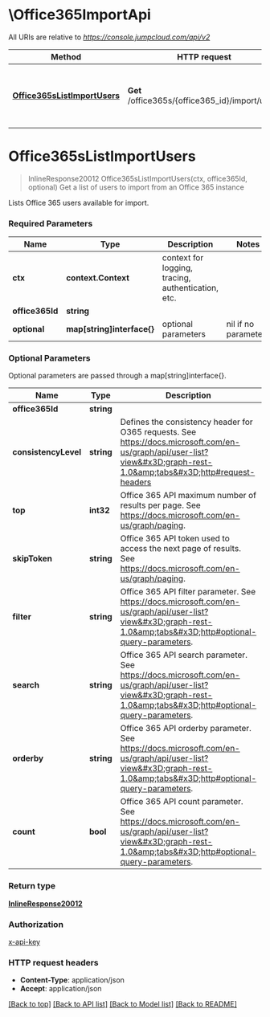 # \Office365ImportApi

All URIs are relative to *https://console.jumpcloud.com/api/v2*

Method | HTTP request | Description
------------- | ------------- | -------------
[**Office365sListImportUsers**](Office365ImportApi.md#Office365sListImportUsers) | **Get** /office365s/{office365_id}/import/users | Get a list of users to import from an Office 365 instance


# **Office365sListImportUsers**
> InlineResponse20012 Office365sListImportUsers(ctx, office365Id, optional)
Get a list of users to import from an Office 365 instance

Lists Office 365 users available for import.

### Required Parameters

Name | Type | Description  | Notes
------------- | ------------- | ------------- | -------------
 **ctx** | **context.Context** | context for logging, tracing, authentication, etc.
  **office365Id** | **string**|  | 
 **optional** | **map[string]interface{}** | optional parameters | nil if no parameters

### Optional Parameters
Optional parameters are passed through a map[string]interface{}.

Name | Type | Description  | Notes
------------- | ------------- | ------------- | -------------
 **office365Id** | **string**|  | 
 **consistencyLevel** | **string**| Defines the consistency header for O365 requests. See https://docs.microsoft.com/en-us/graph/api/user-list?view&#x3D;graph-rest-1.0&amp;tabs&#x3D;http#request-headers | 
 **top** | **int32**| Office 365 API maximum number of results per page. See https://docs.microsoft.com/en-us/graph/paging. | 
 **skipToken** | **string**| Office 365 API token used to access the next page of results. See https://docs.microsoft.com/en-us/graph/paging. | 
 **filter** | **string**| Office 365 API filter parameter. See https://docs.microsoft.com/en-us/graph/api/user-list?view&#x3D;graph-rest-1.0&amp;tabs&#x3D;http#optional-query-parameters. | 
 **search** | **string**| Office 365 API search parameter. See https://docs.microsoft.com/en-us/graph/api/user-list?view&#x3D;graph-rest-1.0&amp;tabs&#x3D;http#optional-query-parameters. | 
 **orderby** | **string**| Office 365 API orderby parameter. See https://docs.microsoft.com/en-us/graph/api/user-list?view&#x3D;graph-rest-1.0&amp;tabs&#x3D;http#optional-query-parameters. | 
 **count** | **bool**| Office 365 API count parameter. See https://docs.microsoft.com/en-us/graph/api/user-list?view&#x3D;graph-rest-1.0&amp;tabs&#x3D;http#optional-query-parameters. | 

### Return type

[**InlineResponse20012**](inline_response_200_12.md)

### Authorization

[x-api-key](../README.md#x-api-key)

### HTTP request headers

 - **Content-Type**: application/json
 - **Accept**: application/json

[[Back to top]](#) [[Back to API list]](../README.md#documentation-for-api-endpoints) [[Back to Model list]](../README.md#documentation-for-models) [[Back to README]](../README.md)


